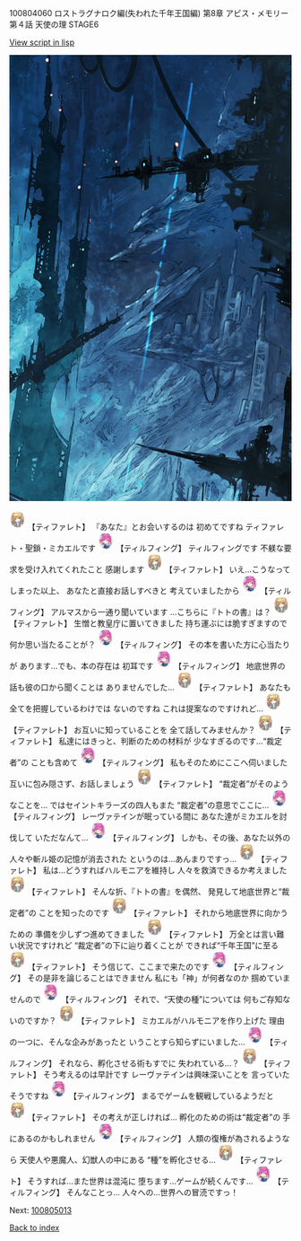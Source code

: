 100804060 ロストラグナロク編(失われた千年王国編) 第8章 アビス・メモリー 第４話 天使の理 STAGE6

[View script in lisp](../scripts/100804060.txt)

![underground_world_1.png](../images/backgrounds/underground_world_1.png)

<img src="../images/units/3503211.png" alt="3503211.png" height="34"/>
【ティファレト】
『あなた』とお会いするのは
初めてですね
ティファレト・聖鎖・ミカエルです

<img src="../images/units/3101411.png" alt="3101411.png" height="34"/>
【ティルフィング】
ティルフィングです
不躾な要求を受け入れてくれたこと
感謝します

<img src="../images/units/3503211.png" alt="3503211.png" height="34"/>
【ティファレト】
いえ…こうなってしまった以上、
あなたと直接お話しすべきと
考えていましたから

<img src="../images/units/3101411.png" alt="3101411.png" height="34"/>
【ティルフィング】
アルマスから一通り聞いています
…こちらに『トトの書』は？

<img src="../images/units/3503211.png" alt="3503211.png" height="34"/>
【ティファレト】
生憎と教皇庁に置いてきました
持ち運ぶには脆すぎますので
何か思い当たることが？

<img src="../images/units/3101411.png" alt="3101411.png" height="34"/>
【ティルフィング】
その本を書いた方に心当たりが
あります…でも、本の存在は
初耳です

<img src="../images/units/3101411.png" alt="3101411.png" height="34"/>
【ティルフィング】
地底世界の話も彼の口から聞くことは
ありませんでした…

<img src="../images/units/3503211.png" alt="3503211.png" height="34"/>
【ティファレト】
あなたも全てを把握しているわけでは
ないのですね
これは提案なのですけれど…

<img src="../images/units/3503211.png" alt="3503211.png" height="34"/>
【ティファレト】
お互いに知っていることを
全て話してみませんか？

<img src="../images/units/3503211.png" alt="3503211.png" height="34"/>
【ティファレト】
私達にはきっと、判断のための材料が
少なすぎるのです…“裁定者”の
ことも含めて

<img src="../images/units/3101411.png" alt="3101411.png" height="34"/>
【ティルフィング】
私もそのためにここへ伺いました
互いに包み隠さず、お話しましょう

<img src="../images/units/3503211.png" alt="3503211.png" height="34"/>
【ティファレト】
“裁定者”がそのようなことを…
ではセイントキラーズの四人もまた
“裁定者”の意思でここに…

<img src="../images/units/3101411.png" alt="3101411.png" height="34"/>
【ティルフィング】
レーヴァテインが眠っている間に
あなた達がミカエルを討伐して
いただなんて…

<img src="../images/units/3101411.png" alt="3101411.png" height="34"/>
【ティルフィング】
しかも、その後、あなた以外の
人々や斬ル姫の記憶が消去された
というのは…あんまりですっ…

<img src="../images/units/3503211.png" alt="3503211.png" height="34"/>
【ティファレト】
私は…どうすればハルモニアを維持し
人々を救済できるか考えました

<img src="../images/units/3503211.png" alt="3503211.png" height="34"/>
【ティファレト】
そんな折、『トトの書』を偶然、
発見して地底世界と“裁定者”の
ことを知ったのです

<img src="../images/units/3503211.png" alt="3503211.png" height="34"/>
【ティファレト】
それから地底世界に向かうための
準備を少しずつ進めてきました

<img src="../images/units/3503211.png" alt="3503211.png" height="34"/>
【ティファレト】
万全とは言い難い状況ですけれど
“裁定者”の下に辿り着くことが
できれば“千年王国”に至る

<img src="../images/units/3503211.png" alt="3503211.png" height="34"/>
【ティファレト】
そう信じて、ここまで来たのです

<img src="../images/units/3101411.png" alt="3101411.png" height="34"/>
【ティルフィング】
その是非を論じることはできません
私にも「神」が何者なのか
掴めていませんので

<img src="../images/units/3101411.png" alt="3101411.png" height="34"/>
【ティルフィング】
それで、“天使の種”については
何もご存知ないのですか？

<img src="../images/units/3503211.png" alt="3503211.png" height="34"/>
【ティファレト】
ミカエルがハルモニアを作り上げた
理由の一つに、そんな企みがあったと
いうことすら知らずにいました…

<img src="../images/units/3101411.png" alt="3101411.png" height="34"/>
【ティルフィング】
それなら、孵化させる術もすでに
失われている…？

<img src="../images/units/3503211.png" alt="3503211.png" height="34"/>
【ティファレト】
そう考えるのは早計です
レーヴァテインは興味深いことを
言っていたそうですね

<img src="../images/units/3101411.png" alt="3101411.png" height="34"/>
【ティルフィング】
まるでゲームを観戦しているようだと

<img src="../images/units/3503211.png" alt="3503211.png" height="34"/>
【ティファレト】
その考えが正しければ…
孵化のための術は“裁定者”の
手にあるのかもしれません

<img src="../images/units/3101411.png" alt="3101411.png" height="34"/>
【ティルフィング】
人類の復権が為されるようなら
天使人や悪魔人、幻獣人の中にある
“種”を孵化させる…

<img src="../images/units/3503211.png" alt="3503211.png" height="34"/>
【ティファレト】
そうすれば…また世界は混沌に
堕ちます…ゲームが続くんです…

<img src="../images/units/3101411.png" alt="3101411.png" height="34"/>
【ティルフィング】
そんなことっ…
人々への…世界への冒涜ですっ！

Next: [100805013](100805013.md)

[Back to index](index.md)
